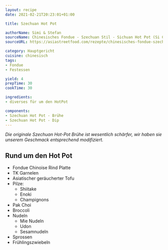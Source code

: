 ```yaml
---
layout: recipe
date: 2021-02-21T20:23:01+01:00

title: Szechuan Hot Pot

authorName: Simi & Stefan
sourceName: Chinesisches Fondue - Szechuan Stil - Sichuan Hot Pot (Si Chuan Huo Guo)
sourceURL: https://asiastreetfood.com/rezepte/chinesisches-fondue-szechuan-stil-rezept/#

category: Hauptgericht
cuisine: chinesisch
tags: 
- Fondue
- Festessen

yield: 4
prepTime: 30
cookTime: 30

ingredients:
- diverses für um den HotPot

components:
- Szechuan Hot Pot - Brühe
- Szechuan Hot Pot - Dip
---
```


*Die originale Szechuan Hot-Pot Brühe ist wesentlich schärfer, wir haben sie unserem Geschmack entsprechend modifiziert.*

## Rund um den Hot Pot
- Fondue Chinoise Rind Platte
- TK Garnelen
- Asiatischer geräucherter Tofu
- Pilze:
  - Shiitake
  - Enoki
  - Champignons
- Pak Choi
- Broccoli
- Nudeln
  - Mie Nudeln
  - Udon
  - Sesamnudeln
- Sprossen
- Frühlingszwiebeln
